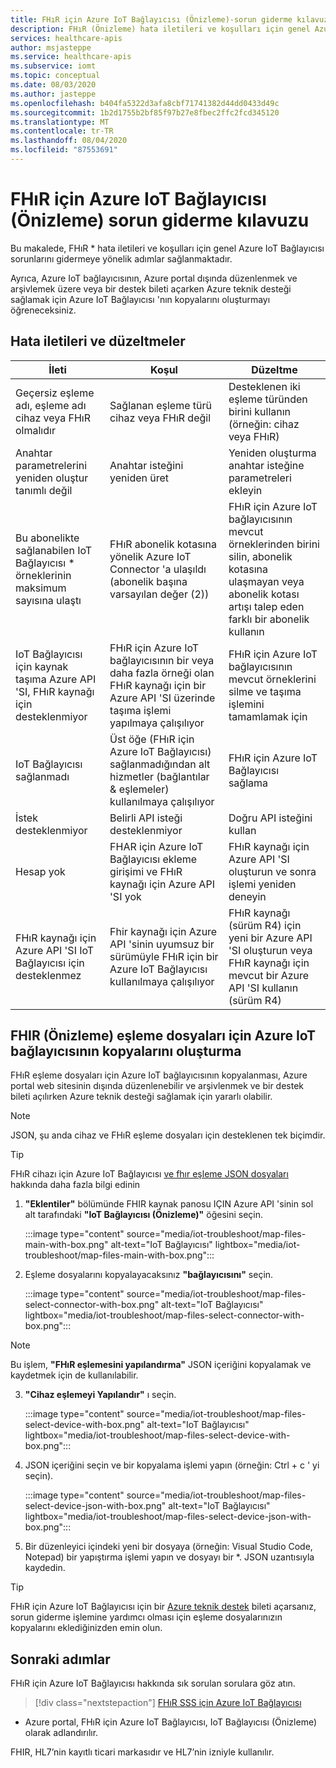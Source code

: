 ```yaml
---
title: FHıR için Azure IoT Bağlayıcısı (Önizleme)-sorun giderme kılavuzu ve nasıl yapılır
description: FHıR (Önizleme) hata iletileri ve koşulları için genel Azure IoT Bağlayıcısı sorunlarını giderme ve eşleme dosyalarını kopyalama
services: healthcare-apis
author: msjasteppe
ms.service: healthcare-apis
ms.subservice: iomt
ms.topic: conceptual
ms.date: 08/03/2020
ms.author: jasteppe
ms.openlocfilehash: b404fa5322d3afa8cbf71741382d44dd0433d49c
ms.sourcegitcommit: 1b2d1755b2bf85f97b27e8fbec2ffc2fcd345120
ms.translationtype: MT
ms.contentlocale: tr-TR
ms.lasthandoff: 08/04/2020
ms.locfileid: "87553691"
---
```

# <a name="azure-iot-connector-for-fhir-preview-troubleshooting-guide"></a>FHıR için Azure IoT Bağlayıcısı (Önizleme) sorun giderme kılavuzu

Bu makalede, FHıR * hata iletileri ve koşulları için genel Azure IoT Bağlayıcısı sorunlarını gidermeye yönelik adımlar sağlanmaktadır.  

Ayrıca, Azure IoT bağlayıcısının, Azure portal dışında düzenlenmek ve arşivlemek üzere veya bir destek bileti açarken Azure teknik desteği sağlamak için Azure IoT Bağlayıcısı 'nın kopyalarını oluşturmayı öğreneceksiniz. 

## <a name="error-messages-and-fixes"></a>Hata iletileri ve düzeltmeler

|İleti   |Koşul  |Düzeltme         |
|----------|-----------|------------|
|Geçersiz eşleme adı, eşleme adı cihaz veya FHıR olmalıdır|Sağlanan eşleme türü cihaz veya FHıR değil|Desteklenen iki eşleme türünden birini kullanın (örneğin: cihaz veya FHıR)|
|Anahtar parametrelerini yeniden oluştur tanımlı değil|Anahtar isteğini yeniden üret|Yeniden oluşturma anahtar isteğine parametreleri ekleyin|
|Bu abonelikte sağlanabilen IoT Bağlayıcısı * örneklerinin maksimum sayısına ulaştı|FHıR abonelik kotasına yönelik Azure IoT Connector 'a ulaşıldı (abonelik başına varsayılan değer (2))|FHıR için Azure IoT bağlayıcısının mevcut örneklerinden birini silin, abonelik kotasına ulaşmayan veya abonelik kotası artışı talep eden farklı bir abonelik kullanın|
|IoT Bağlayıcısı için kaynak taşıma Azure API 'SI, FHıR kaynağı için desteklenmiyor|FHıR için Azure IoT bağlayıcısının bir veya daha fazla örneği olan FHıR kaynağı için bir Azure API 'SI üzerinde taşıma işlemi yapılmaya çalışılıyor|FHıR için Azure IoT bağlayıcısının mevcut örneklerini silme ve taşıma işlemini tamamlamak için|
|IoT Bağlayıcısı sağlanmadı|Üst öğe (FHıR için Azure IoT Bağlayıcısı) sağlanmadığından alt hizmetler (bağlantılar & eşlemeler) kullanılmaya çalışılıyor|FHıR için Azure IoT Bağlayıcısı sağlama|
|İstek desteklenmiyor|Belirli API isteği desteklenmiyor|Doğru API isteğini kullan|
|Hesap yok|FHAR için Azure IoT Bağlayıcısı ekleme girişimi ve FHıR kaynağı için Azure API 'SI yok|FHıR kaynağı için Azure API 'SI oluşturun ve sonra işlemi yeniden deneyin|
|FHıR kaynağı için Azure API 'SI IoT Bağlayıcısı için desteklenmez|Fhir kaynağı için Azure API 'sinin uyumsuz bir sürümüyle FHıR için bir Azure IoT Bağlayıcısı kullanılmaya çalışılıyor|FHıR kaynağı (sürüm R4) için yeni bir Azure API 'SI oluşturun veya FHıR kaynağı için mevcut bir Azure API 'SI kullanın (sürüm R4)

## <a name="creating-copies-of-the-azure-iot-connector-for-fhir-preview-mapping-files"></a>FHIR (Önizleme) eşleme dosyaları için Azure IoT bağlayıcısının kopyalarını oluşturma
FHıR eşleme dosyaları için Azure IoT bağlayıcısının kopyalanması, Azure portal web sitesinin dışında düzenlenebilir ve arşivlenmek ve bir destek bileti açılırken Azure teknik desteği sağlamak için yararlı olabilir.

> [!NOTE]
> JSON, şu anda cihaz ve FHıR eşleme dosyaları için desteklenen tek biçimdir.

> [!TIP]
> FHıR cihazı için Azure IoT Bağlayıcısı [ve fhır eşleme JSON dosyaları](https://docs.microsoft.com/azure/healthcare-apis/iot-mapping-templates) hakkında daha fazla bilgi edinin

1. **"Eklentiler"** bölümünde FHIR kaynak panosu IÇIN Azure API 'sinin sol alt tarafındaki **"IoT Bağlayıcısı (Önizleme)"** öğesini seçin.

   :::image type="content" source="media/iot-troubleshoot/map-files-main-with-box.png" alt-text="IoT Bağlayıcısı" lightbox="media/iot-troubleshoot/map-files-main-with-box.png":::

2. Eşleme dosyalarını kopyalayacaksınız **"bağlayıcısını"** seçin.

   :::image type="content" source="media/iot-troubleshoot/map-files-select-connector-with-box.png" alt-text="IoT Bağlayıcısı" lightbox="media/iot-troubleshoot/map-files-select-connector-with-box.png":::

> [!NOTE]
> Bu işlem, **"FHıR eşlemesini yapılandırma"** JSON içeriğini kopyalamak ve kaydetmek için de kullanılabilir.

3. **"Cihaz eşlemeyi Yapılandır"** ı seçin.

    :::image type="content" source="media/iot-troubleshoot/map-files-select-device-with-box.png" alt-text="IoT Bağlayıcısı" lightbox="media/iot-troubleshoot/map-files-select-device-with-box.png":::

4. JSON içeriğini seçin ve bir kopyalama işlemi yapın (örneğin: Ctrl + c ' yi seçin). 

   :::image type="content" source="media/iot-troubleshoot/map-files-select-device-json-with-box.png" alt-text="IoT Bağlayıcısı" lightbox="media/iot-troubleshoot/map-files-select-device-json-with-box.png":::

5. Bir düzenleyici içindeki yeni bir dosyaya (örneğin: Visual Studio Code, Notepad) bir yapıştırma işlemi yapın ve dosyayı bir *. JSON uzantısıyla kaydedin.

> [!TIP]
> FHıR için Azure IoT Bağlayıcısı için bir [Azure teknik destek](https://azure.microsoft.com/support/create-ticket/) bileti açarsanız, sorun giderme işlemine yardımcı olması için eşleme dosyalarınızın kopyalarını eklediğinizden emin olun.

## <a name="next-steps"></a>Sonraki adımlar

FHıR için Azure IoT Bağlayıcısı hakkında sık sorulan sorulara göz atın.

>[!div class="nextstepaction"]
>[FHıR SSS için Azure IoT Bağlayıcısı](fhir-faq.md#azure-iot-connector-for-fhir-preview)

* Azure portal, FHıR için Azure IoT Bağlayıcısı, IoT Bağlayıcısı (Önizleme) olarak adlandırılır.

FHIR, HL7’nin kayıtlı ticari markasıdır ve HL7’nin izniyle kullanılır.
